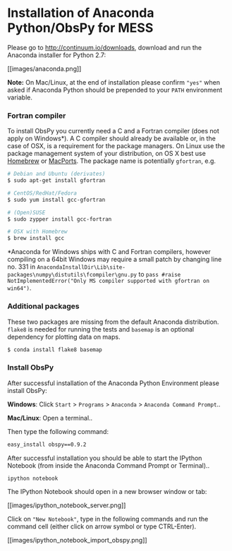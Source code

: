 # Installation of Anaconda Python/ObsPy for MESS



Please go to http://continuum.io/downloads, download and run the Anaconda installer for Python 2.7:

[[images/anaconda.png]]

**Note:** On Mac/Linux, at the end of installation please confirm `"yes"` when asked if Anaconda Python should be prepended to your `PATH` environment variable.

### Fortran compiler

To install ObsPy you currently need a C and a Fortran compiler (does not apply on Windows*). A C compiler should already be available or, in the case of OSX, is a requirement for the package managers. On Linux use the package management system of your distribution, on OS X best use [Homebrew](http://brew.sh/) or [MacPorts](http://www.macports.org/). The package name is potentially `gfortran`, e.g.

```bash
# Debian and Ubuntu (derivates)
$ sudo apt-get install gfortran

# CentOS/RedHat/Fedora
$ sudo yum install gcc-gfortran

# (Open)SUSE
$ sudo zypper install gcc-fortran

# OSX with Homebrew
$ brew install gcc
```
*Anaconda for Windows ships with C and Fortran compilers, however compiling on a 64bit Windows may require a small patch by changing line no. 331 in ```AnacondaInstallDir\Lib\site-packages\numpy\distutils\fcompiler\gnu.py```
to ```pass #raise NotImplementedError("Only MS compiler supported with gfortran on win64")```.

### Additional packages

These two packages are missing from the default Anaconda distribution. `flake8` is needed for running the tests and `basemap` is an optional dependency for plotting data on maps.

```bash
$ conda install flake8 basemap
```


### Install ObsPy

After successful installation of the Anaconda Python Environment please install ObsPy:

**Windows**:
Click `Start` > `Programs` > `Anaconda` > `Anaconda Command Prompt`..

**Mac/Linux**:
Open a terminal..

Then type the following command:
```bash
easy_install obspy==0.9.2
```

After successful installation you should be able to start the IPython Notebook (from inside the Anaconda Command Prompt or Terminal)..

```bash
ipython notebook
```

The IPython Notebook should open in a new browser window or tab:

[[images/ipython_notebook_server.png]]

Click on `"New Notebook"`, type in the following commands and run the command cell (either click on arrow symbol or type CTRL-Enter).

[[images/ipython_notebook_import_obspy.png]]